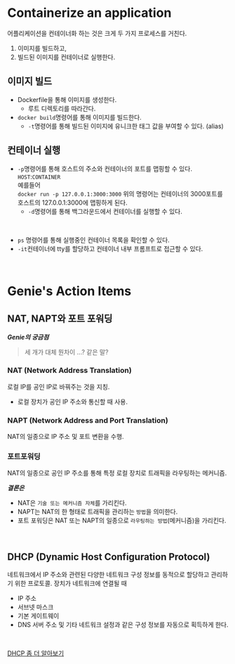 # Containerize an application

어플리케이션을 컨테이너화 하는 것은 크게 두 가지 프로세스를 거친다.<br/>

1. 이미지를 빌드하고,
2. 빌드된 이미지를 컨테이너로 실행한다.

## 이미지 빌드

- Dockerfile을 통해 이미지를 생성한다.
  - 루트 디렉토리를 따라간다.
- `docker build`명령어를 통해 이미지를 빌드한다.
  - `-t`명령어를 통해 빌드된 이미지에 유니크한 태그 값을 부여할 수 있다. (alias)

## 컨테이너 실행

- `-p`명령어를 통해 호스트의 주소와 컨테이너의 포트를 맵핑할 수 있다.<br/>
  `HOST`:`CONTAINER`<br/>예를들어<br/>
  `docker run -p 127.0.0.1:3000:3000`
  위의 명령어는 컨테이너의 3000포트를 호스트의 127.0.0.1:3000에 맵핑하게 된다.
  - `-d`명령어를 통해 백그라운드에서 컨테이너를 실행할 수 있다.

<br/>

- `ps` 명령어를 통해 실행중인 컨테이너 목록을 확인할 수 있다.
- `-it`컨테이너에 tty를 할당하고 컨테이너 내부 프롬프트로 접근할 수 있다.

<br/>

# Genie's Action Items

## NAT, NAPT와 포트 포워딩

**_Genie의 궁금점_**<br/>

> 세 개가 대체 뭔차이 ...? 같은 말?

### NAT (Network Address Translation)

로컬 IP를 공인 IP로 바꿔주는 것을 지칭.

- 로컬 장치가 공인 IP 주소와 통신할 때 사용.

### NAPT (Network Address and Port Translation)

NAT의 일종으로 IP 주소 및 포트 변환을 수행.

### 포트포워딩

NAT의 일종으로 공인 IP 주소를 통해 특정 로컬 장치로 트래픽을 라우팅하는 메커니즘.

**_결론은_** <br/>

- NAT은 `기술 또는 메커니즘 자체`를 가리킨다.
- NAPT는 NAT의 한 형태로 트래픽을 관리하는 `방법`을 의미한다.<br/>
- 포트 포워딩은 NAT 또는 NAPT의 일종으로 `라우팅하는 방법`(메커니즘)을 가리킨다.

<br/>

## DHCP (Dynamic Host Configuration Protocol)

네트워크에서 IP 주소와 관련된 다양한 네트워크 구성 정보를 동적으로 할당하고 관리하기 위한 프로토콜.
장치가 네트워크에 연결될 때

- IP 주소
- 서브넷 마스크
- 기본 게이트웨이
- DNS 서버 주소 및 기타 네트워크 설정과 같은 구성 정보를 자동으로 획득하게 한다.

<br/>

<a href="https://github.com/wonjin-dev/wikis/blob/main/CS/03.%20DHCP.md">DHCP 좀 더 알아보기</a>
